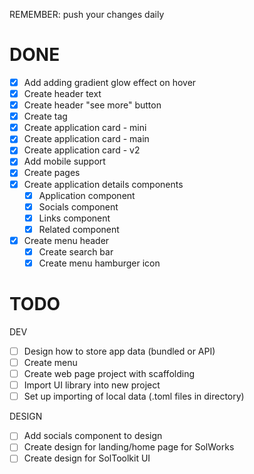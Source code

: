 REMEMBER: push your changes daily

# DONE
- [x] Add adding gradient glow effect on hover
- [x] Create header text
- [x] Create header "see more" button
- [x] Create tag
- [x] Create application card - mini
- [x] Create application card - main
- [x] Create application card - v2
- [x] Add mobile support
- [x] Create pages
- [x] Create application details components
    - [x] Application component
    - [x] Socials component
    - [x] Links component
    - [x] Related component
- [x] Create menu header
    - [x] Create search bar
    - [x] Create menu hamburger icon

# TODO
DEV
- [ ] Design how to store app data (bundled or API)
- [ ] Create menu
- [ ] Create web page project with scaffolding
- [ ] Import UI library into new project
- [ ] Set up importing of local data (.toml files in directory)

DESIGN
- [ ] Add socials component to design
- [ ] Create design for landing/home page for SolWorks
- [ ] Create design for SolToolkit UI